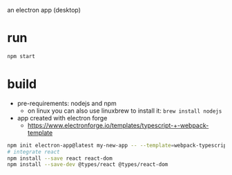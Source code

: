 an electron app (desktop)

# run
```bash
npm start
```

# build
* pre-requirements: nodejs and npm
    * on linux you can also use linuxbrew to install it: `brew install nodejs` 
* app created with electron forge
    * https://www.electronforge.io/templates/typescript-+-webpack-template
```bash
npm init electron-app@latest my-new-app -- --template=webpack-typescript
# integrate react
npm install --save react react-dom
npm install --save-dev @types/react @types/react-dom
```